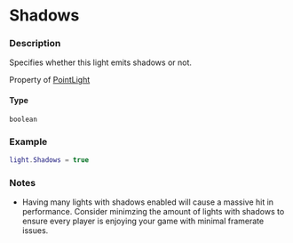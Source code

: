 # Shadows

### Description

Specifies whether this light emits shadows or not.

Property of [PointLight](/classes/PointLight/)

#### Type

`boolean`

### Example

```lua
light.Shadows = true
```

### Notes

- Having many lights with shadows enabled will cause a massive hit in performance. Consider minimzing the amount of lights with shadows to ensure every player is enjoying your game with minimal framerate issues.
